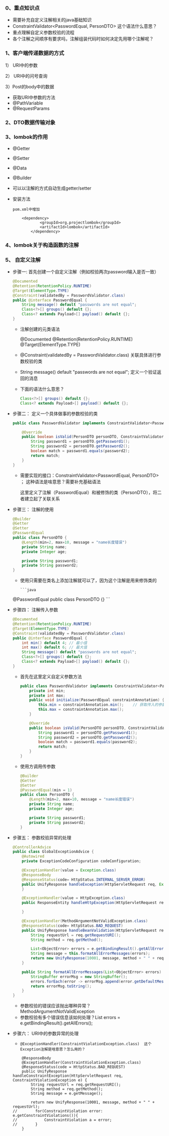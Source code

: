 ### 0、重点知识点

* 需要补充自定义注解相关的java基础知识
* ConstraintValidator<PasswordEqual, PersonDTO>  这个语法什么意思？
* 重点理解自定义参数校验的流程
* 各个注解之间顺序有要求吗，注解组装代码时如何决定先用哪个注解呢？

### 1、客户端传递数据的方式

1） URI中的参数

2） URI中的问号查询

3）Post的body中的数据

*  获取URI中参数的方法
  *  @PathVariable
  * @RequestParams

### 2、DTO数据传输对象

### 3、lombok的作用

* @Getter
* @Setter
* @Data
* @Builder

* 可以以注解的方式自动生成getter/setter

* 安装方法

  ```
  pom.xml中增加
  
      <dependency>
              <groupId>org.projectlombok</groupId>
              <artifactId>lombok</artifactId>
          </dependency>
  ```

  

### 4、lombok关于构造函数的注解

### 5、 自定义注解

* 步骤一:  首先创建一个自定义注解（例如校验两次password输入是否一致）

  ```java
  @Documented
  @Retention(RetentionPolicy.RUNTIME)
  @Target(ElementType.TYPE)
  @Constraint(validatedBy = PasswordValidator.class)
  public @interface PasswordEqual {
      String message() default "passwords are not equal";
      Class<?>[] groups() default {};
      Class<? extends Payload>[] payload() default {};
  }
  ```

  * 注解创建的元类语法

    @Documented
    @Retention(RetentionPolicy.RUNTIME)
    @Target(ElementType.TYPE)

  * @Constraint(validatedBy = PasswordValidator.class)  关联具体进行参数校验的类

  * String message() default "passwords are not equal";  定义一个验证返回的消息

  * 下面的语法什么意思？

    ```java
    Class<?>[] groups() default {};
    Class<? extends Payload>[] payload() default {};
    ```

* 步骤二： 定义一个具体做事的参数校验的类

  ```java
  public class PasswordValidator implements ConstraintValidator<PasswordEqual, PersonDTO> {
  
      @Override
      public boolean isValid(PersonDTO personDTO, ConstraintValidatorContext constraintValidatorContext) {
          String password1 = personDTO.getPassword1();
          String password2 = personDTO.getPassword2();
          boolean match = password1.equals(password2);
          return match;
      }
  }
  ```

  * 需要实现的接口：ConstraintValidator<PasswordEqual, PersonDTO>  ； 这种语法是啥意思？需要补充基础语法

    这里定义了注解（PasswordEqual）和被修饰的类（PersonDTO），将二者建立起了关联关系

* 步骤三： 注解的使用

  ```java
  @Builder
  @Getter
  @Setter
  @PasswordEqual
  public class PersonDTO {
      @Length(min=2, max=10, message = "name长度错误")
      private String name;
      private Integer age;
  
      private String password1;
      private String password2;
  }
  ```

  * 使用只需要在类名上添加注解就可以了，因为这个注解是用来修饰类的

        ```java
  @PasswordEqual
  public class PersonDTO {}
        ```

* 步骤四： 注解传入参数

  ```java
  @Documented
  @Retention(RetentionPolicy.RUNTIME)
  @Target(ElementType.TYPE)
  @Constraint(validatedBy = PasswordValidator.class)
  public @interface PasswordEqual {
      int min() default 4; // 最小值
      int max() default 6; // 最大值
      String message() default "passwords are not equal";
      Class<?>[] groups() default {};
      Class<? extends Payload>[] payload() default {};
  }
  ```

  * 首先在这里定义自定义参数方法

    ```java
    public class PasswordValidator implements ConstraintValidator<PasswordEqual, PersonDTO> {
        private int min;
        private int max;
        public void initialize(PasswordEqual constraintAnnotation) {
            this.min = constraintAnnotation.min();    // 获取传入的参数
            this.max = constraintAnnotation.max();
        }
    
        @Override
        public boolean isValid(PersonDTO personDTO, ConstraintValidatorContext constraintValidatorContext) {
            String password1 = personDTO.getPassword1();
            String password2 = personDTO.getPassword2();
            boolean match = password1.equals(password2);
            return match;
        }
    }
    ```

  * 使用方调用传参数

    ```java
    @Builder
    @Getter
    @Setter
    @PasswordEqual(min = 1)
    public class PersonDTO {
        @Length(min=2, max=10, message = "name长度错误")
        private String name;
        private Integer age;
    
        private String password1;
        private String password2;
    }
    ```

* 步骤五： 参数校验异常的处理

  ```java
  @ControllerAdvice
  public class GlobalExceptionAdvice {
      @Autowired
      private ExceptionCodeConfiguration codeConfiguration;
  
      @ExceptionHandler(value = Exception.class)
      @ResponseBody
      @ResponseStatus(code= HttpStatus.INTERNAL_SERVER_ERROR)
      public UnifyResponse handleException(HttpServletRequest req, Exception e) {
      }
  
      @ExceptionHandler(value = HttpException.class)
      public ResponseEntity handleHttpException(HttpServletRequest req, HttpException e) {
  
      }
  
      @ExceptionHandler(MethodArgumentNotValidException.class)
      @ResponseStatus(code= HttpStatus.BAD_REQUEST)
      public UnifyResponse handleBeanValidation(HttpServletRequest req, MethodArgumentNotValidException e) {
          String requestUrl = req.getRequestURI();
          String method = req.getMethod();
  
          List<ObjectError> errors = e.getBindingResult().getAllErrors();
          String message = this.formatAllErrorMessages(errors);
          return new UnifyResponse(10001, message, method + " " + requestUrl);
      }
  
      public String formatAllErrorMessages(List<ObjectError> errors) {
          StringBuffer errorMsg = new StringBuffer();
          errors.forEach(error -> errorMsg.append(error.getDefaultMessage()).append(";"));
          return errorMsg.toString();
      }
  }
  ```

  * 参数校验的错误应该抛出哪种异常？MethodArgumentNotValidException
  * 参数校验有多个错误信息该如何处理？List<ObjectError> errors = e.getBindingResult().getAllErrors();

* 步骤六： URI中的参数异常的处理

  * ```
    @ExceptionHandler(ConstraintViolationException.class)  这个Exception注解是啥意思？怎么用的？
    ```

  ```
      @ResponseBody
      @ExceptionHandler(ConstraintViolationException.class)
      @ResponseStatus(code = HttpStatus.BAD_REQUEST)
      public UnifyResponse handleConstraintException(HttpServletRequest req, ConstraintViolationException e) {
          String requestUrl = req.getRequestURI();
          String method = req.getMethod();
          String message = e.getMessage();
  
          return new UnifyResponse(10001, message, method + " " + requestUrl);
  //        for(ConstraintViolation error: e.getConstraintViolations()){
  //            ConstraintViolation a = error;
  //        }
      }
  ```

  